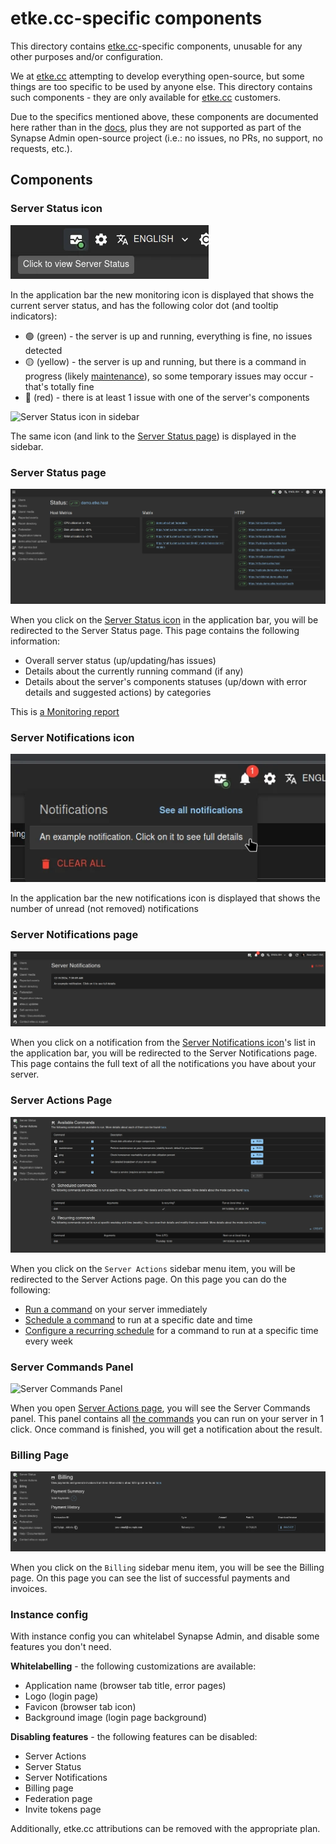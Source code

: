 # etke.cc-specific components

This directory contains [etke.cc](https://etke.cc)-specific components, unusable for any other purposes and/or configuration.

We at [etke.cc](https://etke.cc) attempting to develop everything open-source, but some things are too specific to be used by anyone else. This directory contains such components - they are only available for [etke.cc](https://etke.cc) customers.

Due to the specifics mentioned above, these components are documented here rather than in the [docs](../../../docs/README.md), plus they are not supported as part of the Synapse Admin open-source project (i.e.: no issues, no PRs, no support, no requests, etc.).

## Components

### Server Status icon

![Server Status icon](../../../screenshots/etke.cc/server-status/indicator.webp)

In the application bar the new monitoring icon is displayed that shows the current server status, and has the following color dot (and tooltip indicators):

* 🟢 (green) - the server is up and running, everything is fine, no issues detected
* 🟡 (yellow) - the server is up and running, but there is a command in progress (likely [maintenance](https://etke.cc/help/extras/scheduler/#maintenance)), so some temporary issues may occur - that's totally fine
* 🔴 (red) - there is at least 1 issue with one of the server's components

![Server Status icon in sidebar](../../../screenshots/etke.cc/server-status/indicator-sidebar.webp)

The same icon (and link to the [Server Status page](#server-status-page)) is displayed in the sidebar.

### Server Status page

![Server Status Page](../../../screenshots/etke.cc/server-status/page.webp)

When you click on the [Server Status icon](#server-status-icon) in the application bar, you will be redirected to the
Server Status page. This page contains the following information:

* Overall server status (up/updating/has issues)
* Details about the currently running command (if any)
* Details about the server's components statuses (up/down with error details and suggested actions) by categories

This is [a Monitoring report](https://etke.cc/services/monitoring/)

### Server Notifications icon

![Server Notifications icon](../../../screenshots/etke.cc/server-notifications/badge.webp)

In the application bar the new notifications icon is displayed that shows the number of unread (not removed) notifications

### Server Notifications page

![Server Notifications Page](../../../screenshots/etke.cc/server-notifications/page.webp)

When you click on a notification from the [Server Notifications icon](#server-notifications-icon)'s list in the application bar, you will be redirected to the Server Notifications page. This page contains the full text of all the notifications you have about your server.

### Server Actions Page

![Server Actions Page](../../../screenshots/etke.cc/server-actions/page.webp)

When you click on the `Server Actions` sidebar menu item, you will be redirected to the Server Actions page.
On this page you can do the following:

* [Run a command](#server-commands-panel) on your server immediately
* [Schedule a command](https://etke.cc/help/extras/scheduler/#schedule) to run at a specific date and time
* [Configure a recurring schedule](https://etke.cc/help/extras/scheduler/#recurring) for a command to run at a specific time every week

### Server Commands Panel

![Server Commands Panel](../../../screenshots/etke.cc/server-commands/panel.webp)

When you open [Server Actions page](#server-status-page), you will see the Server Commands panel.
This panel contains all [the commands](https://etke.cc/help/extras/scheduler/#commands) you can run on your server in 1 click.
Once command is finished, you will get a notification about the result.

### Billing Page

![Billing Page](../../../screenshots/etke.cc/billing/page.webp)

When you click on the `Billing` sidebar menu item, you will be see the Billing page.
On this page you can see the list of successful payments and invoices.

### Instance config

With instance config you can whitelabel Synapse Admin, and disable some features you don't need.

**Whitelabelling** - the following customizations are available:

* Application name (browser tab title, error pages)
* Logo (login page)
* Favicon (browser tab icon)
* Background image (login page background)

**Disabling features** - the following features can be disabled:

* Server Actions
* Server Status
* Server Notifications
* Billing page
* Federation page
* Invite tokens page

Additionally, etke.cc attributions can be removed with the appropriate plan.
